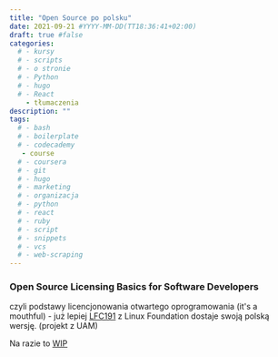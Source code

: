 ```yaml
---
title: "Open Source po polsku"
date: 2021-09-21 #YYYY-MM-DD(TT18:36:41+02:00)
draft: true #false
categories:
  # - kursy
  # - scripts
  # - o stronie
  # - Python
  # - hugo
  # - React
    - tłumaczenia
description: ""
tags:
  # - bash
  # - boilerplate
  # - codecademy
   - course
  # - coursera
  # - git
  # - hugo
  # - marketing
  # - organizacja
  # - python
  # - react
  # - ruby
  # - script
  # - snippets
  # - vcs
  # - web-scraping
---
```


### Open Source Licensing Basics for Software Developers 
czyli podstawy licencjonowania otwartego oprogramowania (it's a mouthful) - już lepiej [LFC191](https://training.linuxfoundation.org/training/open-source-licensing-basics-for-software-developers/) z Linux Foundation dostaje swoją polską wersję. (projekt z UAM)


Na razie to [WIP](https://github.com/krzysiekwie/lfc191-pl)


